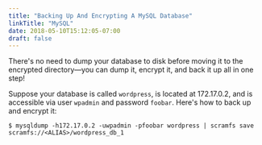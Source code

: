 ```yaml
---
title: "Backing Up And Encrypting A MySQL Database"
linkTitle: "MySQL"
date: 2018-05-10T15:12:05-07:00
draft: false
---
```


There's no need to dump your database to disk before moving it to the encrypted directory—you can dump it, encrypt it, and back it up all in one step!

Suppose your database is called `wordpress`, is located at 172.17.0.2, and is accessible via user `wpadmin` and password `foobar`. Here's how to back up and encrypt it:

```
$ mysqldump -h172.17.0.2 -uwpadmin -pfoobar wordpress | scramfs save scramfs://<ALIAS>/wordpress_db_1
```
